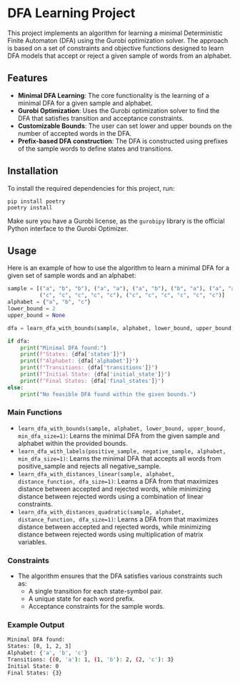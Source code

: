 
# DFA Learning Project

This project implements an algorithm for learning a minimal Deterministic Finite Automaton (DFA) using the Gurobi optimization solver. The approach is based on a set of constraints and objective functions designed to learn DFA models that accept or reject a given sample of words from an alphabet.

## Features

- **Minimal DFA Learning**: The core functionality is the learning of a minimal DFA for a given sample and alphabet.
- **Gurobi Optimization**: Uses the Gurobi optimization solver to find the DFA that satisfies transition and acceptance constraints.
- **Customizable Bounds**: The user can set lower and upper bounds on the number of accepted words in the DFA.
- **Prefix-based DFA construction**: The DFA is constructed using prefixes of the sample words to define states and transitions.
  
## Installation

To install the required dependencies for this project, run:

```
pip install poetry
poetry install
```

Make sure you have a Gurobi license, as the `gurobipy` library is the official Python interface to the Gurobi Optimizer.

## Usage

Here is an example of how to use the algorithm to learn a minimal DFA for a given set of sample words and an alphabet:

```python
sample = [("a", "b", "b"), ("a", "a"), ("a", "b"), ("b", "a"), ("a", "a", "b"), ("b", "a", "b"), ("a", "a", "a"),
          ("c", "c", "c", "c", "c"), ("c", "c", "c", "c", "c", "c")]
alphabet = {"a", "b", "c"}
lower_bound = 2
upper_bound = None

dfa = learn_dfa_with_bounds(sample, alphabet, lower_bound, upper_bound, min_dfa_size=2)

if dfa:
    print("Minimal DFA found:")
    print(f"States: {dfa['states']}")
    print(f"Alphabet: {dfa['alphabet']}")
    print(f"Transitions: {dfa['transitions']}")
    print(f"Initial State: {dfa['initial_state']}")
    print(f"Final States: {dfa['final_states']}")
else:
    print("No feasible DFA found within the given bounds.")
```

### Main Functions

- `learn_dfa_with_bounds(sample, alphabet, lower_bound, upper_bound, min_dfa_size=1)`: Learns the minimal DFA from the given sample and alphabet within the provided bounds.
- `learn_dfa_with_labels(positive_sample, negative_sample, alphabet, min_dfa_size=1)`: Learns the minimal DFA that accepts all words from positive_sample and rejects all negative_sample.
- `learn_dfa_with_distances_linear(sample, alphabet, distance_function, dfa_size=1)`: Learns a DFA from that maximizes distance between accepted and rejected words, while minimizing distance between rejected words using a combination of linear constraints.
- `learn_dfa_with_distances_quadratic(sample, alphabet, distance_function, dfa_size=1)`: Learns a DFA from that maximizes distance between accepted and rejected words, while minimizing distance between rejected words using multiplication of matrix variables.

### Constraints

- The algorithm ensures that the DFA satisfies various constraints such as:
  - A single transition for each state-symbol pair.
  - A unique state for each word prefix.
  - Acceptance constraints for the sample words.

### Example Output

```bash
Minimal DFA found:
States: [0, 1, 2, 3]
Alphabet: {'a', 'b', 'c'}
Transitions: {(0, 'a'): 1, (1, 'b'): 2, (2, 'c'): 3}
Initial State: 0
Final States: {3}
```
